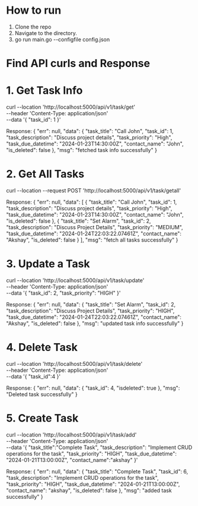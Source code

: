 # How to run
1. Clone the repo
2. Navigate to the directory.
3. go run main.go --configfile config.json

# Find API curls and Response

# 1. Get Task Info
curl --location 'http://localhost:5000/api/v1/task/get' \
--header 'Content-Type: application/json' \
--data '{
    "task_id": 1
}'

Response:
{
    "err": null,
    "data": {
        "task_title": "Call John",
        "task_id": 1,
        "task_description": "Discuss project details",
        "task_priority": "High",
        "task_due_datetime": "2024-01-23T14:30:00Z",
        "contact_name": "John",
        "is_deleted": false
    },
    "msg": "fetched task info successfully"
}

# 2. Get All Tasks
curl --location --request POST 'http://localhost:5000/api/v1/task/getall'

Response:
{
    "err": null,
    "data": [
        {
            "task_title": "Call John",
            "task_id": 1,
            "task_description": "Discuss project details",
            "task_priority": "High",
            "task_due_datetime": "2024-01-23T14:30:00Z",
            "contact_name": "John",
            "is_deleted": false
        },
        {
            "task_title": "Set Alarm",
            "task_id": 2,
            "task_description": "Discuss Project Details",
            "task_priority": "MEDIUM",
            "task_due_datetime": "2024-01-24T22:03:22.07461Z",
            "contact_name": "Akshay",
            "is_deleted": false
        }
    ],
    "msg": "fetch all tasks successfully"
}

# 3. Update a Task
curl --location 'http://localhost:5000/api/v1/task/update' \
--header 'Content-Type: application/json' \
--data '{
    "task_id": 2,
    "task_priority": "HIGH"
}'

Response:
{
    "err": null,
    "data": {
        "task_title": "Set Alarm",
        "task_id": 2,
        "task_description": "Discuss Project Details",
        "task_priority": "HIGH",
        "task_due_datetime": "2024-01-24T22:03:22.07461Z",
        "contact_name": "Akshay",
        "is_deleted": false
    },
    "msg": "updated task info successfully"
}

# 4. Delete Task
curl --location 'http://localhost:5000/api/v1/task/delete' \
--header 'Content-Type: application/json' \
--data '{
    "task_id":4
}'

Response:
{
    "err": null,
    "data": {
        "task_id": 4,
        "isdeleted": true
    },
    "msg": "Deleted task successfully"
}

# 5. Create Task
curl --location 'http://localhost:5000/api/v1/task/add' \
--header 'Content-Type: application/json' \
--data '{
    "task_title":"Complete Task",
    "task_description": "Implement CRUD operations for the task",
    "task_priority": "HIGH",
    "task_due_datetime": "2024-01-21T13:00:00Z",
    "contact_name":"akshay"
}'

Response:
{
    "err": null,
    "data": {
        "task_title": "Complete Task",
        "task_id": 6,
        "task_description": "Implement CRUD operations for the task",
        "task_priority": "HIGH",
        "task_due_datetime": "2024-01-21T13:00:00Z",
        "contact_name": "akshay",
        "is_deleted": false
    },
    "msg": "added task successfully"
}
